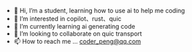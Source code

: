 - 👋 Hi, I’m a student, learning how to use ai to help me coding 
- 👀 I’m interested in copilot、rust、quic
- 🌱 I’m currently learning ai generating code
- 💞️ I’m looking to collaborate on quic transport
- 📫 How to reach me ... coder_peng@qq.com

<!---
ai-codepen/ai-codepen is a ✨ special ✨ repository because its `README.md` (this file) appears on your GitHub profile.
You can click the Preview link to take a look at your changes.
--->
